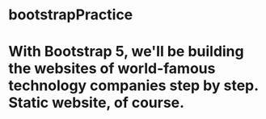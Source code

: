 # bootstrapPractice
# With Bootstrap 5, we'll be building the websites of world-famous technology companies step by step. Static website, of course.
